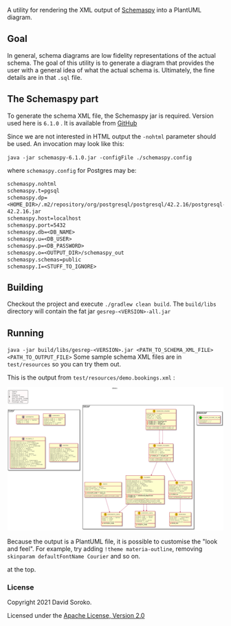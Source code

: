 A utility for rendering the XML output of [Schemaspy](https://github.com/schemaspy/schemaspy) into a PlantUML diagram.


## Goal
In general, schema diagrams are low fidelity representations of the actual schema. The goal of this utility is 
to generate a diagram that provides the user with a general idea of what the actual schema is. Ultimately, the fine 
details are in that `.sql` file.


## The Schemaspy part

To generate the schema XML file, the Schemaspy jar is required. Version used here is `6.1.0` . It is available from
[GitHub](https://github.com/schemaspy/schemaspy/releases/download/v6.1.0/schemaspy-6.1.0.jar) 

Since we are not interested in HTML output the `-nohtml` parameter should be used. An invocation may look like this:

`java -jar schemaspy-6.1.0.jar -configFile ./schemaspy.config`

where `schemaspy.config` for Postgres may be:

```properties
schemaspy.nohtml
schemaspy.t=pgsql
schemaspy.dp=<HOME_DIR>/.m2/repository/org/postgresql/postgresql/42.2.16/postgresql-42.2.16.jar
schemaspy.host=localhost
schemaspy.port=5432
schemaspy.db=<DB_NAME>
schemaspy.u=<DB_USER>
schemaspy.p=<DB_PASSWORD>
schemaspy.o=<OUTPUT_DIR>/schemaspy_out
schemaspy.schemas=public
schemaspy.I=<STUFF_TO_IGNORE>
```

## Building
Checkout the project and execute `./gradlew clean build`. The `build/libs` directory will contain the fat jar `gesrep-<VERSION>-all.jar`

## Running
`java -jar build/libs/gesrep-<VERSION>.jar <PATH_TO_SCHEMA_XML_FILE> <PATH_TO_OUTPUT_FILE>` Some sample schema XML files 
are in `test/resources` so you can try them out. 

This is the output from `test/resources/demo.bookings.xml` :

![diagram](docs/assets/demo.booking.svg)

Because the output is a PlantUML file, it is possible to customise the "look and feel". For example, try adding `!theme materia-outline`, 
removing `skinparam defaultFontName Courier` and so on. 

at the top.

### License

Copyright 2021 David Soroko.

Licensed under the [Apache License, Version 2.0](http://www.apache.org/licenses/LICENSE-2.0)
